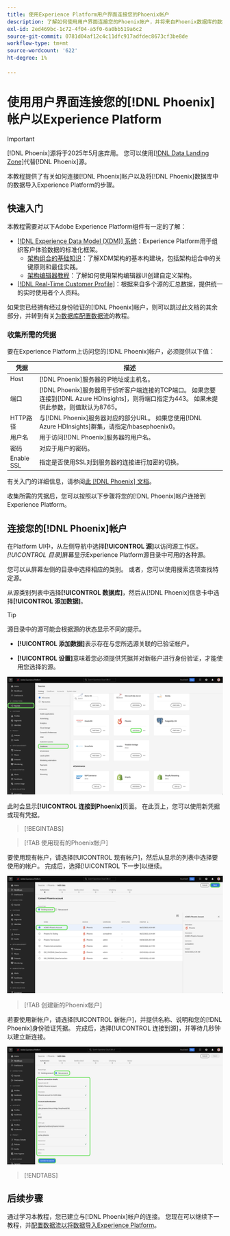 ```yaml
---
title: 使用Experience Platform用户界面连接您的Phoenix帐户
description: 了解如何使用用户界面连接您的Phoenix帐户，并将来自Phoenix数据库的数据引入Experience Platform。
exl-id: 2ed469bc-1c72-4f04-a5f0-6a0bb519a6c2
source-git-commit: 0781d04af12c4c11dfc917adfdec8673cf3be8de
workflow-type: tm+mt
source-wordcount: '622'
ht-degree: 1%

---
```


# 使用用户界面连接您的[!DNL Phoenix]帐户以Experience Platform

>[!IMPORTANT]
>
>[!DNL Phoenix]源将于2025年5月底弃用。 您可以使用[[!DNL Data Landing Zone]](../cloud-storage/data-landing-zone.md)代替[!DNL Phoenix]源。

本教程提供了有关如何连接[!DNL Phoenix]帐户以及将[!DNL Phoenix]数据库中的数据导入Experience Platform的步骤。

## 快速入门

本教程需要对以下Adobe Experience Platform组件有一定的了解：

* [[!DNL Experience Data Model (XDM)] 系统](../../../../../xdm/home.md)：Experience Platform用于组织客户体验数据的标准化框架。
   * [架构组合的基础知识](../../../../../xdm/schema/composition.md)：了解XDM架构的基本构建块，包括架构组合中的关键原则和最佳实践。
   * [架构编辑器教程](../../../../../xdm/tutorials/create-schema-ui.md)：了解如何使用架构编辑器UI创建自定义架构。
* [[!DNL Real-Time Customer Profile]](../../../../../profile/home.md)：根据来自多个源的汇总数据，提供统一的实时使用者个人资料。

如果您已经拥有经过身份验证的[!DNL Phoenix]帐户，则可以跳过此文档的其余部分，并转到有关[为数据库配置数据流](../../dataflow/databases.md)的教程。

### 收集所需的凭据

要在Experience Platform上访问您的[!DNL Phoenix]帐户，必须提供以下值：

| 凭据 | 描述 |
| --- | --- |
| Host | [!DNL Phoenix]服务器的IP地址或主机名。 |
| 端口 | [!DNL Phoenix]服务器用于侦听客户端连接的TCP端口。 如果您要连接到[!DNL Azure HDInsights]，则将端口指定为443。 如果未提供此参数，则值默认为8765。 |
| HTTP路径 | 与[!DNL Phoenix]服务器对应的部分URL。 如果您使用[!DNL Azure HDInsights]群集，请指定/hbasephoenix0。 |
| 用户名 | 用于访问[!DNL Phoenix]服务器的用户名。 |
| 密码 | 对应于用户的密码。 |
| Enable SSL | 指定是否使用SSL对到服务器的连接进行加密的切换。 |

有关入门的详细信息，请参阅[此 [!DNL Phoenix] 文档](https://python-phoenixdb.readthedocs.io/en/latest/api.html)。

收集所需的凭据后，您可以按照以下步骤将您的[!DNL Phoenix]帐户连接到Experience Platform。

## 连接您的[!DNL Phoenix]帐户

在Platform UI中，从左侧导航中选择&#x200B;**[!UICONTROL 源]**&#x200B;以访问源工作区。 *[!UICONTROL 目录]*&#x200B;屏幕显示Experience Platform源目录中可用的各种源。

您可以从屏幕左侧的目录中选择相应的类别。 或者，您可以使用搜索选项查找特定源。

从源类别列表中选择&#x200B;**[!UICONTROL 数据库]**，然后从[!DNL Phoenix]信息卡中选择&#x200B;**[!UICONTROL 添加数据]**。

>[!TIP]
>
>源目录中的源可能会根据源的状态显示不同的提示。
> 
>* **[!UICONTROL 添加数据]**&#x200B;表示存在与您所选源关联的已验证帐户。
>
>* **[!UICONTROL 设置]**&#x200B;意味着您必须提供凭据并对新帐户进行身份验证，才能使用您选择的源。

![已选择Phoenix源卡的Experience PlatformUI上的源目录。](../../../../images/tutorials/create/phoenix/catalog.png)

此时会显示&#x200B;**[!UICONTROL 连接到Phoenix]**&#x200B;页面。 在此页上，您可以使用新凭据或现有凭据。

>[!BEGINTABS]

>[!TAB 使用现有的Phoenix帐户]

要使用现有帐户，请选择[!UICONTROL 现有帐户]，然后从显示的列表中选择要使用的帐户。 完成后，选择[!UICONTROL 下一步]以继续。

![组织中已存在的经过身份验证的Phoenix数据库帐户的列表。](../../../../images/tutorials/create/phoenix/existing.png)

>[!TAB 创建新的Phoenix帐户]

若要使用新帐户，请选择[!UICONTROL 新帐户]，并提供名称、说明和您的[!DNL Phoenix]身份验证凭据。 完成后，选择[!UICONTROL 连接到源]，并等待几秒钟以建立新连接。

![新的帐户界面，您可以在其中提供身份验证凭据并创建Phoenix帐户。](../../../../images/tutorials/create/phoenix/new.png)

>[!ENDTABS]

## 后续步骤

通过学习本教程，您已建立与[!DNL Phoenix]帐户的连接。 您现在可以继续下一教程，并[配置数据流以将数据导入Experience Platform](../../dataflow/databases.md)。

